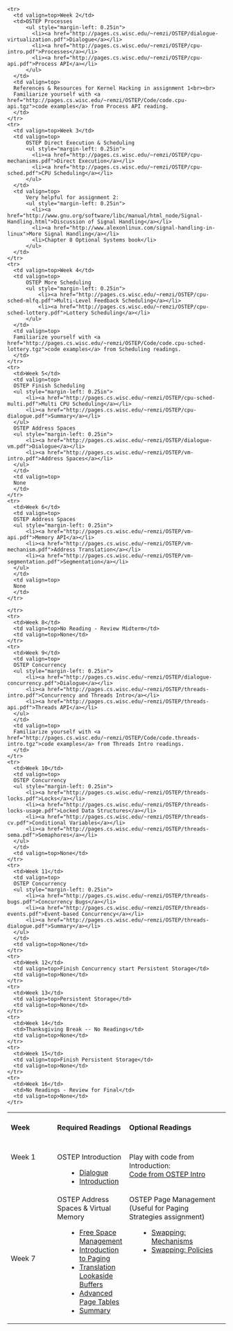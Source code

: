 <table border="0">
  <tbody>
    <tr>
      <td style="vertical-align: top; font-weight: bold;" width="150">
		<strong><h4>Week</h4></strong><br>
      </td>
      <td style="vertical-align: top; font-weight: bold;" >
        <strong><h4>Required Readings</h4></strong><br>
      </td>
      <td style="vertical-align: top; font-weight: bold;" width="300">
        <strong><h4>Optional Readings</h4></strong><br>
      </td>
    </tr>
    <tr>
      <td valign=top>Week 1</td>
      <td>OSTEP Introduction
          <ul style="margin-left: 0.25in">
            <li><a href="http://pages.cs.wisc.edu/~remzi/OSTEP/dialogue-threeeasy.pdf">Dialogue</a></li>
            <li><a href="http://pages.cs.wisc.edu/~remzi/OSTEP/intro.pdf">Introduction</a></li>
          </ul>
      </td>
      <td valign=top>Play with code from Introduction:
      <br>
      <a href="http://pages.cs.wisc.edu/~remzi/OSTEP/Code/code.intro.tgz">Code from OSTEP Intro</a>
      </td>
    </tr>

    <tr>
      <td valign=top>Week 2</td>
      <td>OSTEP Processes
          <ul style="margin-left: 0.25in">
            <li><a href="http://pages.cs.wisc.edu/~remzi/OSTEP/dialogue-virtualization.pdf">Dialogue</a></li>
            <li><a href="http://pages.cs.wisc.edu/~remzi/OSTEP/cpu-intro.pdf">Processes</a></li>
            <li><a href="http://pages.cs.wisc.edu/~remzi/OSTEP/cpu-api.pdf">Process API</a></li>
          </ul>
      </td>
      <td valign=top>
      References & Resources for Kernel Hacking in assignment 1<br><br>
      Familiarize yourself with <a href="http://pages.cs.wisc.edu/~remzi/OSTEP/Code/code.cpu-api.tgz">code examples</a> from Process API reading.
      </td>
    </tr>
    <tr>
      <td valign=top>Week 3</td>
      <td valign=top>
          OSTEP Direct Execution & Scheduling
          <ul style="margin-left: 0.25in">
            <li><a href="http://pages.cs.wisc.edu/~remzi/OSTEP/cpu-mechanisms.pdf">Direct Execution</a></li>
            <li><a href="http://pages.cs.wisc.edu/~remzi/OSTEP/cpu-sched.pdf">CPU Scheduling</a></li>
          </ul>
      </td>
      <td valign=top>
          Very helpful for assignment 2:
          <ul style="margin-left: 0.25in">
            <li><a href="http://www.gnu.org/software/libc/manual/html_node/Signal-Handling.html">Discussion of Signal Handling</a></li>
            <li><a href="http://www.alexonlinux.com/signal-handling-in-linux">More Signal Handling</a></li>
            <li>Chapter 8 Optional Systems book</li>
          </ul>
      </td>
    </tr>
    <tr>
      <td valign=top>Week 4</td>
      <td valign=top>
          OSTEP More Scheduling
          <ul style="margin-left: 0.25in">
              <li><a href="http://pages.cs.wisc.edu/~remzi/OSTEP/cpu-sched-mlfq.pdf">Multi-Level Feedback Scheduling</a></li>
              <li><a href="http://pages.cs.wisc.edu/~remzi/OSTEP/cpu-sched-lottery.pdf">Lottery Scheduling</a></li>
          </ul>
      </td>
      <td valign=top>
      Familiarize yourself with <a href="http://pages.cs.wisc.edu/~remzi/OSTEP/Code/code.cpu-sched-lottery.tgz">code examples</a> from Scheduling readings.
      </td>
    </tr>
    <tr>
      <td>Week 5</td>
      <td valign=top>
      OSTEP Finish Scheduling
      <ul style="margin-left: 0.25in">
          <li><a href="http://pages.cs.wisc.edu/~remzi/OSTEP/cpu-sched-multi.pdf">Multi CPU Scheduling</a></li>
          <li><a href="http://pages.cs.wisc.edu/~remzi/OSTEP/cpu-dialogue.pdf">Summary</a></li>
      </ul>
      OSTEP Address Spaces
      <ul style="margin-left: 0.25in">
          <li><a href="http://pages.cs.wisc.edu/~remzi/OSTEP/dialogue-vm.pdf">Dialogue</a></li>
          <li><a href="http://pages.cs.wisc.edu/~remzi/OSTEP/vm-intro.pdf">Address Spaces</a></li>
      </ul>
      </td>
      <td valign=top>
      None
      </td>
    </tr>
    <tr>
      <td>Week 6</td>
      <td valign=top>
      OSTEP Address Spaces
      <ul style="margin-left: 0.25in">
          <li><a href="http://pages.cs.wisc.edu/~remzi/OSTEP/vm-api.pdf">Memory API</a></li>
          <li><a href="http://pages.cs.wisc.edu/~remzi/OSTEP/vm-mechanism.pdf">Address Translation</a></li>
          <li><a href="http://pages.cs.wisc.edu/~remzi/OSTEP/vm-segmentation.pdf">Segmentation</a></li>
      </ul>
      </td>
      <td valign=top>
      None
      </td>
    </tr>
   <tr>
      <td>Week 7</td>
      <td valign=top>
      OSTEP Address Spaces & Virtual Memory
      <ul style="margin-left: 0.25in">
          <li><a href="http://pages.cs.wisc.edu/~remzi/OSTEP/vm-freespace.pdf">Free Space Management</a></li>
          <li><a href="http://pages.cs.wisc.edu/~remzi/OSTEP/vm-paging.pdf">Introduction to Paging</a></li>
          <li><a href="http://pages.cs.wisc.edu/~remzi/OSTEP/vm-tlbs.pdf">Translation Lookaside Buffers</a></li>
          <li><a href="http://pages.cs.wisc.edu/~remzi/OSTEP/vm-smalltables.pdf">Advanced Page Tables</a></li>
          <li><a href="http://pages.cs.wisc.edu/~remzi/OSTEP/vm-dialogue.pdf">Summary</a></li>
      </ul>
      </td>
      <td valign=top>
      OSTEP Page Management (Useful for Paging Strategies assignment)
      <ul style="margin-left: 0.25in">
          <li><a href="http://pages.cs.wisc.edu/~remzi/OSTEP/vm-beyondphys.pdf">Swapping: Mechanisms</a></li>
          <li><a href="http://pages.cs.wisc.edu/~remzi/OSTEP/vm-beyondphys-policy.pdf">Swapping: Policies</a></li>
      </ul>
      </td>

    </tr>
    <tr>
      <td>Week 8</td>
      <td valign=top>No Reading - Review Midterm</td>
      <td valign=top>None</td>
    </tr>
    <tr>
      <td>Week 9</td>
      <td valign=top>
      OSTEP Concurrency
      <ul style="margin-left: 0.25in">
          <li><a href="http://pages.cs.wisc.edu/~remzi/OSTEP/dialogue-concurrency.pdf">Dialogue</a></li>
          <li><a href="http://pages.cs.wisc.edu/~remzi/OSTEP/threads-intro.pdf">Concurrency and Threads Intro</a></li>
          <li><a href="http://pages.cs.wisc.edu/~remzi/OSTEP/threads-api.pdf">Threads API</a></li>
      </ul>
      </td>
      <td valign=top>
      Familiarize yourself with <a href="http://pages.cs.wisc.edu/~remzi/OSTEP/Code/code.threads-intro.tgz">code examples</a> from Threads Intro readings.
      </td>
    </tr>
    <tr>
      <td>Week 10</td>
      <td valign=top>
      OSTEP Concurrency
      <ul style="margin-left: 0.25in">
          <li><a href="http://pages.cs.wisc.edu/~remzi/OSTEP/threads-locks.pdf">Locks</a></li>
          <li><a href="http://pages.cs.wisc.edu/~remzi/OSTEP/threads-locks-usage.pdf">Locked Data Structures</a></li>
          <li><a href="http://pages.cs.wisc.edu/~remzi/OSTEP/threads-cv.pdf">Conditional Variables</a></li>
          <li><a href="http://pages.cs.wisc.edu/~remzi/OSTEP/threads-sema.pdf">Semaphores</a></li>
      </ul>
      </td>
      <td valign=top>None</td>
    </tr>
    <tr>
      <td>Week 11</td>
      <td valign=top>
      OSTEP Concurrency
      <ul style="margin-left: 0.25in">
          <li><a href="http://pages.cs.wisc.edu/~remzi/OSTEP/threads-bugs.pdf">Concurrency Bugs</a></li>
          <li><a href="http://pages.cs.wisc.edu/~remzi/OSTEP/threads-events.pdf">Event-based Concurrency</a></li>
          <li><a href="http://pages.cs.wisc.edu/~remzi/OSTEP/threads-dialogue.pdf">Summary</a></li>
      </ul>
      </td>
      <td valign=top>None</td>
    </tr>
    <tr>
      <td>Week 12</td>
      <td valign=top>Finish Concurrency start Persistent Storage</td>
      <td valign=top>None</td>
    </tr>
    <tr>
      <td>Week 13</td>
      <td valign=top>Persistent Storage</td>
      <td valign=top>None</td>
    </tr>
    <tr>
      <td>Week 14</td>
      <td>Thanksgiving Break -- No Readings</td>
      <td valign=top>None</td>
    </tr>
    <tr>
      <td>Week 15</td>
      <td valign=top>Finish Persistent Storage</td>
      <td valign=top>None</td>
    </tr>
    <tr>
      <td>Week 16</td>
      <td>No Readings - Review for Final</td>
      <td valign=top>None</td>
    </tr>
  </tbody>
</table>
